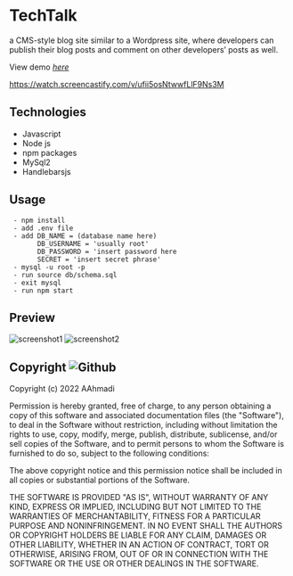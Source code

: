 # TechTalk
a CMS-style blog site similar to a Wordpress site, where developers can publish their blog posts and comment on other developers’ posts as well.


View demo [_here_](https://drive.google.com/file/d/1g5_SEu2B-PQLBvMPcvbcnXMKlqjKHZNX/view)

https://watch.screencastify.com/v/ufii5osNtwwfLlF9Ns3M

## Technologies
* Javascript
* Node js
* npm packages
* MySql2
* Handlebarsjs

## Usage
````
 - npm install
 - add .env file
 - add DB_NAME = (database name here)
       DB_USERNAME = 'usually root'
       DB_PASSWORD = 'insert password here
       SECRET = 'insert secret phrase'
 - mysql -u root -p
 - run source db/schema.sql
 - exit mysql
 - run npm start
 ````

## Preview 
![screenshot1](https://user-images.githubusercontent.com/100798134/173698497-ff5faf1d-6035-4be2-866f-bad30efcc4bb.jpg)
![screenshot2](https://user-images.githubusercontent.com/100798134/173698513-8a119eb4-5d87-4e13-96e5-b89598cbbcc2.jpg)


##  Copyright ![Github](https://img.shields.io/github/license/abstrack5/ispy)
Copyright (c) 2022 AAhmadi

Permission is hereby granted, free of charge, to any person obtaining a copy
of this software and associated documentation files (the "Software"), to deal
in the Software without restriction, including without limitation the rights
to use, copy, modify, merge, publish, distribute, sublicense, and/or sell
copies of the Software, and to permit persons to whom the Software is
furnished to do so, subject to the following conditions:

The above copyright notice and this permission notice shall be included in all
copies or substantial portions of the Software.

THE SOFTWARE IS PROVIDED "AS IS", WITHOUT WARRANTY OF ANY KIND, EXPRESS OR
IMPLIED, INCLUDING BUT NOT LIMITED TO THE WARRANTIES OF MERCHANTABILITY,
FITNESS FOR A PARTICULAR PURPOSE AND NONINFRINGEMENT. IN NO EVENT SHALL THE
AUTHORS OR COPYRIGHT HOLDERS BE LIABLE FOR ANY CLAIM, DAMAGES OR OTHER
LIABILITY, WHETHER IN AN ACTION OF CONTRACT, TORT OR OTHERWISE, ARISING FROM,
OUT OF OR IN CONNECTION WITH THE SOFTWARE OR THE USE OR OTHER DEALINGS IN THE
SOFTWARE.
